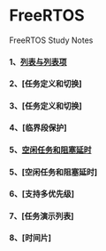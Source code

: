 # FreeRTOS
FreeRTOS Study Notes

#### 1、[列表与列表项](./PersonalNotes/List/List.md)

#### 2、[任务定义和切换]

#### 3、[任务定义和切换]

#### 4、[临界段保护]

#### 5、[空闲任务和阻塞延时](./PersonalNotes/IdleTasks_BlockingDelay/IdleTasks_BlockingDelay.md)

#### 5、[空闲任务和阻塞延时]

#### 6、[支持多优先级]

#### 7、[任务演示列表]

#### 8、[时间片]

